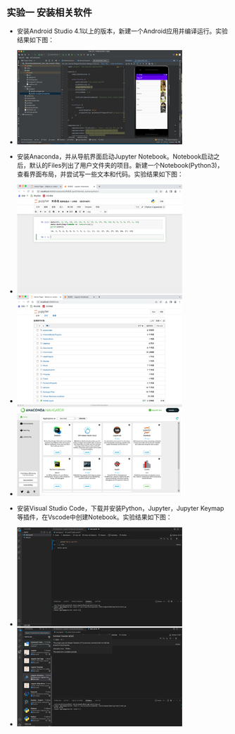 ## 实验一 安装相关软件

* 安装Android Studio 4.1以上的版本，新建一个Android应用并编译运行。实验结果如下图：
- <img src="https://github.com/17515424731/Project/blob/main/sy1/image/4.png" alt="avatar" style="zoom:50%; width:750px" />
* 安装Anaconda，并从导航界面启动Jupyter Notebook。Notebook启动之后，默认的Files列出了用户文件夹的项目。新建一个Notebook(Python3)，查看界面布局，并尝试写一些文本和代码。实验结果如下图：
- <img src="https://github.com/17515424731/Project/blob/main/sy1/image/1.png" alt="avatar" style="zoom:50%; width:750px" />
- <img src="https://github.com/17515424731/Project/blob/main/sy1/image/2.png" alt="avatar" style="zoom:50%; width:750px" />
- <img src="https://github.com/17515424731/Project/blob/main/sy1/image/3.png" alt="avatar" style="zoom:50%; width:750px" />
* 安装Visual Studio Code，下载并安装Python，Jupyter，Jupyter Keymap等插件，在Vscode中创建Notebook。实验结果如下图：
- <img src="https://github.com/17515424731/Project/blob/main/sy1/image/5.png" alt="avatar" style="zoom:50%; width:750px" />
- <img src="https://github.com/17515424731/Project/blob/main/sy1/image/6.png" alt="avatar" style="zoom:50%; width:750px" />
